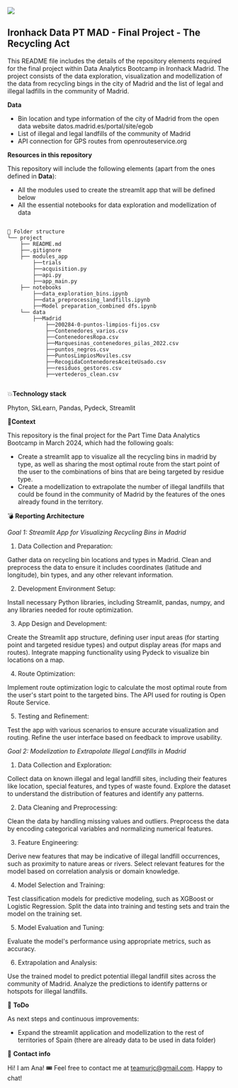 <p align="left"><img src="https://cdn-images-1.medium.com/max/184/1*2GDcaeYIx_bQAZLxWM4PsQ@2x.png"></p>

## Ironhack Data PT MAD - Final Project - The Recycling Act

This README file includes the details of the repository elements required for the final project within Data Analytics Bootcamp in Ironhack Madrid.
The project consists of the data exploration, visualization and modellization of the data from recycling bings in the city of Madrid and the list of legal and illegal ladfills in the community of Madrid. 

**Data**

- Bin location and type information of the city of Madrid from the open data website datos.madrid.es/portal/site/egob
- List of illegal and legal landfills of the community of Madrid 
- API connection for GPS routes from openrouteservice.org

**Resources in this repository**

This repository will include the following elements (apart from the ones defined in **Data**): 

- All the modules used to create the streamlit app that will be defined below
- All the essential notebooks for data exploration and modellization of data

```

📁 Folder structure
└── project
    ├── README.md
    ├──.gitignore    
    ├── modules_app
        ├──trials
        ├──acquisition.py
        ├──api.py
        ├──app_main.py
    ├── notebooks
        ├──data_exploration_bins.ipynb
        ├──data_preprocessing_landfills.ipynb
        ├──Model preparation_combined dfs.ipynb
    └── data
        ├──Madrid
            ├──200284-0-puntos-limpios-fijos.csv
            ├──Contenedores_varios.csv
            ├──ContenedoresRopa.csv
            ├──Marquesinas_contenedores_pilas_2022.csv
            ├──puntos_negros.csv
            ├──PuntosLimpiosMoviles.csv
            ├──RecogidaContenedoresAceiteUsado.csv
            ├──residuos_gestores.csv
            ├──vertederos_clean.csv


```

💥**Technology stack**

Phyton, SkLearn, Pandas, Pydeck, Streamlit

👀**Context**

This repository is the final project for the Part Time Data Analytics Bootcamp in March 2024, which had the following goals:

- Create a streamlit app to visualize all the recycling bins in madrid by type, as well as sharing the most optimal route from the start point of the user to the combinations of bins that are being targeted by residue type.
- Create a modellization to extrapolate the number of illegal landfills that could be found in the community of Madrid by the features of the ones already found in the territory.

💣 **Reporting Architecture**


*Goal 1: Streamlit App for Visualizing Recycling Bins in Madrid*

1. Data Collection and Preparation:

Gather data on recycling bin locations and types in Madrid.
Clean and preprocess the data to ensure it includes coordinates (latitude and longitude), bin types, and any other relevant information.

2. Development Environment Setup:

Install necessary Python libraries, including Streamlit, pandas, numpy, and any libraries needed for route optimization.

3. App Design and Development:

Create the Streamlit app structure, defining user input areas (for starting point and targeted residue types) and output display areas (for maps and routes).
Integrate mapping functionality using Pydeck to visualize bin locations on a map.

4. Route Optimization:

Implement route optimization logic to calculate the most optimal route from the user's start point to the targeted bins. The API used for routing is Open Route Service.

5. Testing and Refinement:

Test the app with various scenarios to ensure accurate visualization and routing.
Refine the user interface based on feedback to improve usability.


*Goal 2: Modelization to Extrapolate Illegal Landfills in Madrid*

1. Data Collection and Exploration:

Collect data on known illegal and legal landfill sites, including their features like location, special features, and types of waste found.
Explore the dataset to understand the distribution of features and identify any patterns.

2. Data Cleaning and Preprocessing:

Clean the data by handling missing values and outliers.
Preprocess the data by encoding categorical variables and normalizing numerical features.

3. Feature Engineering:

Derive new features that may be indicative of illegal landfill occurrences, such as proximity to nature areas or rivers.
Select relevant features for the model based on correlation analysis or domain knowledge.

4. Model Selection and Training:

Test classification models for predictive modeling, such as XGBoost or Logistic Regression.
Split the data into training and testing sets and train the model on the training set.

5. Model Evaluation and Tuning:

Evaluate the model's performance using appropriate metrics, such as accuracy.

6. Extrapolation and Analysis:

Use the trained model to predict potential illegal landfill sites across the community of Madrid.
Analyze the predictions to identify patterns or hotspots for illegal landfills.

💩 **ToDo**

As next steps and continuous improvements: 

- Expand the streamlit application and modellization to the rest of territories of Spain (there are already data to be used in data folder)


💌 **Contact info**

Hi! I am Ana! 🎟
Feel free to contact me at teamurjc@gmail.com. Happy to chat!